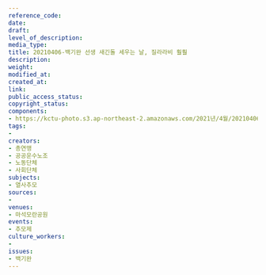 ```yaml
---
reference_code: 
date: 
draft: 
level_of_description: 
media_type: 
title: 20210406-백기완 선생 새긴돌 세우는 날, 질라라비 훨훨
description: 
weight: 
modified_at: 
created_at: 
link: 
public_access_status: 
copyright_status: 
components:
- https://kctu-photo.s3.ap-northeast-2.amazonaws.com/2021년/4월/20210406-백기완+선생+새긴돌+세우는+날,+질라라비+훨훨/출사늘푸른소나무_27.jpg
tags:
- 
creators:
- 총연맹
- 공공운수노조
- 노동단체
- 사회단체
subjects:
- 열사추모
sources:
- 
venues:
- 마석모란공원
events:
- 추모제
culture_workers:
- 
issues:
- 백기완
---
```

